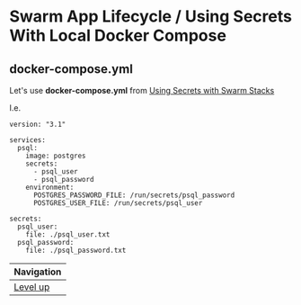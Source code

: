 # Swarm App Lifecycle / Using Secrets With Local Docker Compose #

## docker-compose.yml ##

Let's use **docker-compose.yml** from [Using Secrets with Swarm Stacks](../../swarm-usage/using-secrets-in-swarm-stacks/README.md) 

I.e.

    version: "3.1"
    
    services:
      psql:
        image: postgres
        secrets:
          - psql_user
          - psql_password
        environment:
          POSTGRES_PASSWORD_FILE: /run/secrets/psql_password
          POSTGRES_USER_FILE: /run/secrets/psql_user
    
    secrets:
      psql_user:
        file: ./psql_user.txt
      psql_password:
        file: ./psql_password.txt
    


| Navigation               |
| ------------------------ |
| [Level up](../README.md) |
